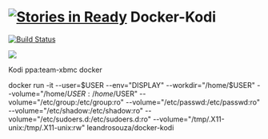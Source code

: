 [![Stories in Ready](https://badge.waffle.io/leandrocostasouza/docker-kodi.png?label=ready&title=Ready)](https://waffle.io/leandrocostasouza/docker-kodi)
Docker-Kodi 
=====================

[![Build Status](https://travis-ci.org/leandrocostasouza/docker-kodi.svg?branch=master)](https://travis-ci.org/leandrocostasouza/docker-kodi) 

![](http://kodi.tv/wp-content/themes/paradise/Paradise/images/logo.png)


Kodi ppa:team-xbmc docker

docker run -it --user=$USER --env="DISPLAY" --workdir="/home/$USER" --volume="/home/$USER:/home/$USER" --volume="/etc/group:/etc/group:ro" --volume="/etc/passwd:/etc/passwd:ro" --volume="/etc/shadow:/etc/shadow:ro" --volume="/etc/sudoers.d:/etc/sudoers.d:ro" --volume="/tmp/.X11-unix:/tmp/.X11-unix:rw" leandrosouza/docker-kodi
